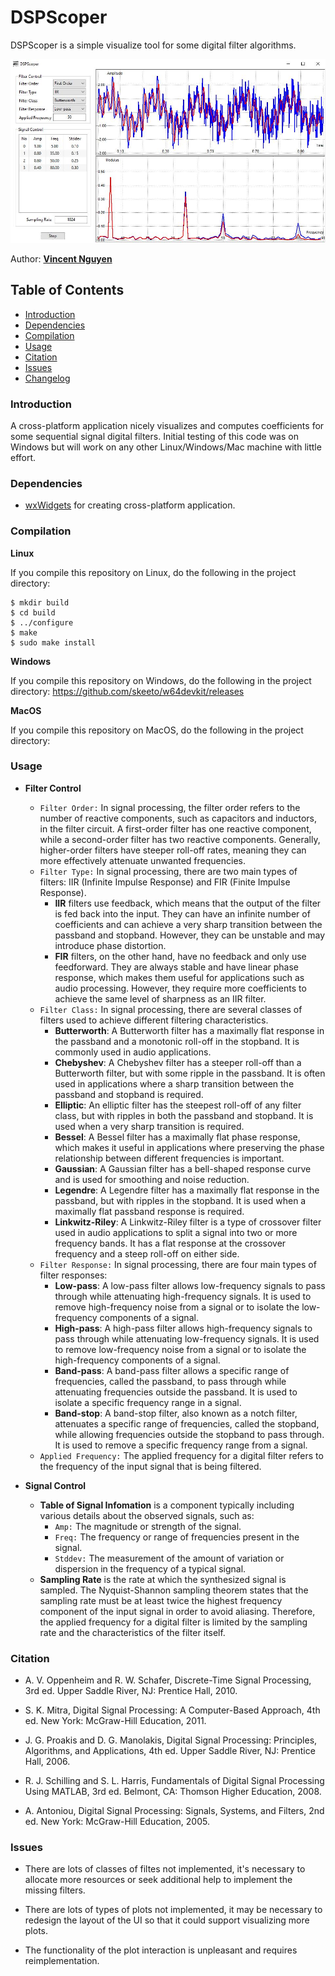# DSPScoper
DSPScoper is a simple visualize tool for some digital filter algorithms.

![alt text](https://github.com/reidite/DSPScoper/blob/master/docs/img.JPG?raw=true)


Author: [__Vincent Nguyen__](https://github.com/vinniefalco/DSPFilters)

## Table of Contents

- [Introduction](#introduction)
- [Dependencies](#dependencies)
- [Compilation](#compilation)
- [Usage](#usage)
- [Citation](#citation)
- [Issues](#issues)
- [Changelog](#changelog)

### Introduction



A cross-platform application nicely visualizes and computes coefficients for some sequential signal digital filters. Initial testing of this code was on Windows but will work on any other Linux/Windows/Mac machine with little effort.

### Dependencies

*  [wxWidgets](https://github.com/wxWidgets/wxWidgets) for creating cross-platform application.

### Compilation

__Linux__

If you compile this repository on Linux, do the following in the project directory:

    $ mkdir build
    $ cd build
    $ ../configure
    $ make
    $ sudo make install


__Windows__

If you compile this repository on Windows, do the following in the project directory:
https://github.com/skeeto/w64devkit/releases

__MacOS__

If you compile this repository on MacOS, do the following in the project directory:


### Usage

* __Filter Control__
    * `Filter Order:` In signal processing, the filter order refers to the number of reactive components, such as capacitors and inductors, in the filter circuit. A first-order filter has one reactive component, while a second-order filter has two reactive components. Generally, higher-order filters have steeper roll-off rates, meaning they can more effectively attenuate unwanted frequencies.
    * `Filter Type:` In signal processing, there are two main types of filters: IIR (Infinite Impulse Response) and FIR (Finite Impulse Response).
        * __IIR__ filters use feedback, which means that the output of the filter is fed back into the input. They can have an infinite number of coefficients and can achieve a very sharp transition between the passband and stopband. However, they can be unstable and may introduce phase distortion.
        * __FIR__ filters, on the other hand, have no feedback and only use feedforward. They are always stable and have linear phase response, which makes them useful for applications such as audio processing. However, they require more coefficients to achieve the same level of sharpness as an IIR filter.
    * `Filter Class:` In signal processing, there are several classes of filters used to achieve different filtering characteristics.
        * __Butterworth__: A Butterworth filter has a maximally flat response in the passband and a monotonic roll-off in the stopband. It is commonly used in audio applications.
        * __Chebyshev__: A Chebyshev filter has a steeper roll-off than a Butterworth filter, but with some ripple in the passband. It is often used in applications where a sharp transition between the passband and stopband is required.
        * __Elliptic__: An elliptic filter has the steepest roll-off of any filter class, but with ripples in both the passband and stopband. It is used when a very sharp transition is required.
        * __Bessel__: A Bessel filter has a maximally flat phase response, which makes it useful in applications where preserving the phase relationship between different frequencies is important.
        * __Gaussian__: A Gaussian filter has a bell-shaped response curve and is used for smoothing and noise reduction.
        * __Legendre__: A Legendre filter has a maximally flat response in the passband, but with ripples in the stopband. It is used when a maximally flat passband response is required.
        * __Linkwitz-Riley__: A Linkwitz-Riley filter is a type of crossover filter used in audio applications to split a signal into two or more frequency bands. It has a flat response at the crossover frequency and a steep roll-off on either side.
    * `Filter Response:` In signal processing, there are four main types of filter responses:
        * __Low-pass__: A low-pass filter allows low-frequency signals to pass through while attenuating high-frequency signals. It is used to remove high-frequency noise from a signal or to isolate the low-frequency components of a signal.
        * __High-pass__: A high-pass filter allows high-frequency signals to pass through while attenuating low-frequency signals. It is used to remove low-frequency noise from a signal or to isolate the high-frequency components of a signal.
        * __Band-pass__: A band-pass filter allows a specific range of frequencies, called the passband, to pass through while attenuating frequencies outside the passband. It is used to isolate a specific frequency range in a signal.
        * __Band-stop__: A band-stop filter, also known as a notch filter, attenuates a specific range of frequencies, called the stopband, while allowing frequencies outside the stopband to pass through. It is used to remove a specific frequency range from a signal.
    * `Applied Frequency:` The applied frequency for a digital filter refers to the frequency of the input signal that is being filtered. 

* __Signal Control__
    * __Table of Signal Infomation__ is a component typically including various details about the observed signals, such as:
        * `Amp:` The magnitude or strength of the signal.
        * `Freq:` The frequency or range of frequencies present in the signal.
        * `Stddev:` The measurement of the amount of variation or dispersion in the frequency of a typical signal.
    * __Sampling Rate__ is the rate at which the synthesized signal is sampled. The Nyquist-Shannon sampling theorem states that the sampling rate must be at least twice the highest frequency component of the input signal in order to avoid aliasing. Therefore, the applied frequency for a digital filter is limited by the sampling rate and the characteristics of the filter itself.

### Citation

* A. V. Oppenheim and R. W. Schafer, Discrete-Time Signal Processing, 3rd ed. Upper Saddle River, NJ: Prentice Hall, 2010.

* S. K. Mitra, Digital Signal Processing: A Computer-Based Approach, 4th ed. New York: McGraw-Hill Education, 2011.

* J. G. Proakis and D. G. Manolakis, Digital Signal Processing: Principles, Algorithms, and Applications, 4th ed. Upper Saddle River, NJ: Prentice Hall, 2006.

* R. J. Schilling and S. L. Harris, Fundamentals of Digital Signal Processing Using MATLAB, 3rd ed. Belmont, CA: Thomson Higher Education, 2008.

* A. Antoniou, Digital Signal Processing: Signals, Systems, and Filters, 2nd ed. New York: McGraw-Hill Education, 2005.

### Issues

* There are lots of classes of filtes not implemented, it's necessary to allocate more resources or seek additional help to implement the missing filters.

* There are lots of types of plots not implemented, it may be necessary to redesign the layout of the UI so that it could support visualizing more plots.

* The functionality of the plot interaction is unpleasant and requires reimplementation.
